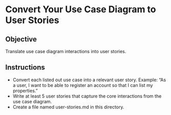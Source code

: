 # Convert Your Use Case Diagram to User Stories

## Objective
Translate use case diagram interactions into user stories.

## Instructions

* Convert each listed out use case into a relevant user story. Example: “As a user, I want to be able to register an account so that I can list my properties.”
* Write at least 5 user stories that capture the core interactions from the use case diagram.
* Create a file named user-stories.md in this directory.
